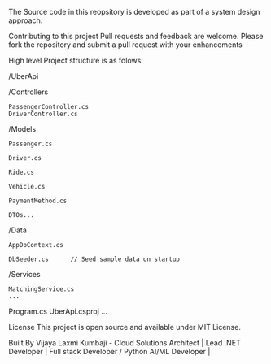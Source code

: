 The Source code in this reopsitory is developed as part of a system design approach.





Contributing to this project Pull requests and feedback are welcome. Please fork the repository and submit a pull request with your enhancements

High level Project structure is as folows: 

/UberApi

  /Controllers

    PassengerController.cs
    DriverController.cs
  
  /Models
  
    Passenger.cs
  
    Driver.cs
    
    Ride.cs
    
    Vehicle.cs
    
    PaymentMethod.cs
    
    DTOs...
  
  /Data
    
    AppDbContext.cs
    
    DbSeeder.cs      // Seed sample data on startup
  
  /Services
    
    
    MatchingService.cs
    ...
  Program.cs
  UberApi.csproj
  ...


License This project is open source and available under MIT License.

Built By Vijaya Laxmi Kumbaji - Cloud Solutions Architect | Lead .NET Developer | Full stack Developer / Python AI/ML Developer |
